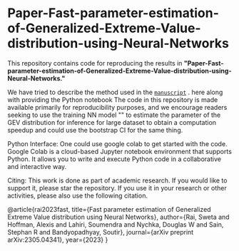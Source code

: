 # Paper-Fast-parameter-estimation-of-Generalized-Extreme-Value-distribution-using-Neural-Networks

This repository contains code for reproducing the results in **"Paper-Fast-parameter-estimation-of-Generalized-Extreme-Value-distribution-using-Neural-Networks."** 

We have tried to describe the method used in the [`manuscript`](https://arxiv.org/pdf/2305.04341.pdf) . here along with providing the Python notebook  The code in this repository is made available primarily for reproducibility purposes, and we encourage readers seeking to use the training NN model "" to estimate the parameter of the GEV distribution for inference for large dataset to obtain a computation speedup and could use the bootstrap CI for the same thing. 

Python Interface:
One could use google colab to get started with the code. Google Colab is a cloud-based Jupyter notebook environment that supports Python. It allows you to write and execute Python code in a collaborative and interactive way.

Citing:
This work is done as part of academic research. If you would like to support it, please star the repository. If you use it in your research or other activities, please also use the following citation.

@article{rai2023fast,
  title={Fast parameter estimation of Generalized Extreme Value distribution using Neural Networks},
  author={Rai, Sweta and Hoffman, Alexis and Lahiri, Soumendra and Nychka, Douglas W and Sain, Stephan R and Bandyopadhyay, Soutir},
  journal={arXiv preprint arXiv:2305.04341},
  year={2023}
}
